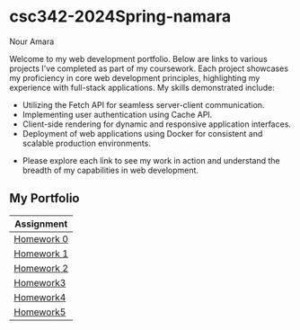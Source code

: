 # csc342-2024Spring-namara
Nour Amara

Welcome to my web development portfolio. Below are links to various projects I've completed as part of my coursework. Each project showcases my proficiency in core web development principles, highlighting my experience with full-stack applications. My skills demonstrated include:

* Utilizing the Fetch API for seamless server-client communication.
* Implementing user authentication using Cache API.
* Client-side rendering for dynamic and responsive application interfaces.
* Deployment of web applications using Docker for consistent and scalable production environments.

  
- Please explore each link to see my work in action and understand the breadth of my capabilities in web development.
## My Portfolio
| Assignment  |
| ------------- |
|[Homework 0](https://github.ncsu.edu/engr-csc342/csc342-2024Spring-namara/blob/main/Homework0/README.md)  |
|[Homework 1](https://github.ncsu.edu/engr-csc342/csc342-2024Spring-namara/tree/main/Homework1)|
|[Homework 2](https://github.ncsu.edu/engr-csc342/2024Spring-Course/blob/main/Homework/Homework2.md)|
|[Homework3](https://github.ncsu.edu/engr-csc342/2024Spring-Course/blob/main/Homework/Homework3.md)|
|[Homework4](https://github.ncsu.edu/engr-csc342/2024Spring-Course/blob/main/Homework/Homework4.md)|
|[Homework5](https://github.ncsu.edu/engr-csc342/2024Spring-Course/blob/main/Homework/Homework5.md)|
 
